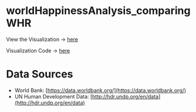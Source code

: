 # worldHappinessAnalysis_comparingWHR
 
View the Visualization -> [here](https://ob-0ne.github.io/worldMapHappiness_visualization/)

Visualization Code -> [here](https://github.com/OB-0ne/worldMapHappiness_visualization)

# Data Sources

* World Bank: [https://data.worldbank.org/](https://data.worldbank.org/)
* UN Human Development Data: [http://hdr.undp.org/en/data](http://hdr.undp.org/en/data)